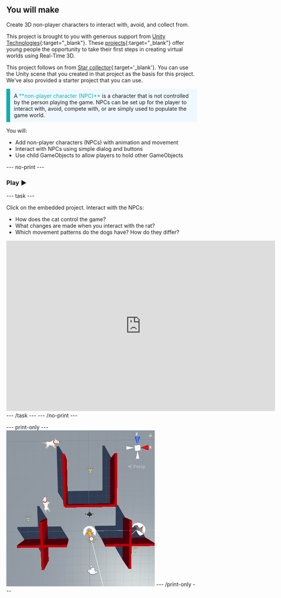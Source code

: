 ## You will make

Create 3D non-player characters to interact with, avoid, and collect from.

This project is brought to you with generous support from [Unity Technologies](https://unity.com/){:target="_blank"}.  These [projects](https://projects.raspberrypi.org/en/pathways/unity-intro){:target="_blank"} offer young people the opportunity to take their first steps in creating virtual worlds using Real-Time 3D.

This project follows on from [Star collector](https://projects.raspberrypi.org/en/projects/star-collector){:target='_blank'}. You can use the Unity scene that you created in that project as the basis for this project. We’ve also provided a starter project that you can use.

<p style="border-left: solid; border-width:10px; border-color: #0faeb0; background-color: aliceblue; padding: 10px;">
A <span style="color: #0faeb0">**non-player character (NPC)**</span> is a character that is not controlled by the person playing the game. NPCs can be set up for the player to interact with, avoid, compete with, or are simply used to populate the game world.
</p>

You will:
+ Add non-player characters (NPCs) with animation and movement
+ Interact with NPCs using simple dialog and buttons
+ Use child GameObjects to allow players to hold other GameObjects

--- no-print ---

### Play ▶️

--- task ---

Click on the embedded project. Interact with the NPCs:
+ How does the cat control the game? 
+ What changes are made when you interact with the rat? 
+ Which movement patterns do the dogs have? How do they differ? 

<iframe allowtransparency="true" width="710" height="450" src="https://raspberrypilearning.github.io/unity-webgl/npc-basic" frameborder="0"></iframe>
--- /task ---
--- /no-print ---

--- print-only ---
![The Scene view with a top-down angle showing the scene with Player character, Gamemaster, two enemy dogs, and an ally rat. There are wall obstacles and three stars to collect. The Player and rat have shields on them.](images/showcase_static.png)
--- /print-only ---
